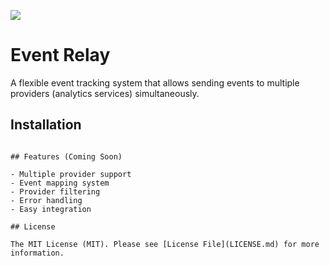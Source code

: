 ![](https://banners.beyondco.de/Insider%20SDK.png?theme=light&packageManager=composer+require&packageName=karaca-tech%2Fuseinsider-sdk-php&pattern=architect&style=style_1&description=PHP+SDK+for+Insider+integration.&md=1&showWatermark=0&fontSize=100px&images=https%3A%2F%2Fwww.php.net%2Fimages%2Flogos%2Fphp-logo.svg)

# Event Relay

A flexible event tracking system that allows sending events to multiple providers (analytics services) simultaneously.

## Installation

```

## Features (Coming Soon)

- Multiple provider support
- Event mapping system
- Provider filtering
- Error handling
- Easy integration

## License

The MIT License (MIT). Please see [License File](LICENSE.md) for more information.
